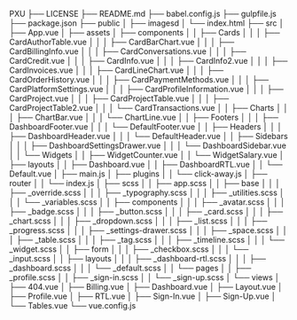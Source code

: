 
PXU
├── LICENSE
├── README.md
├── babel.config.js
├── gulpfile.js
├── package.json
├── public
│   ├── imagesd
│   └── index.html
├── src
│   ├── App.vue
│   ├── assets
│   ├── components
│   │   ├── Cards
│   │   │   ├── CardAuthorTable.vue
│   │   │   ├── CardBarChart.vue
│   │   │   ├── CardBillingInfo.vue
│   │   │   ├── CardConversations.vue
│   │   │   ├── CardCredit.vue
│   │   │   ├── CardInfo.vue
│   │   │   ├── CardInfo2.vue
│   │   │   ├── CardInvoices.vue
│   │   │   ├── CardLineChart.vue
│   │   │   ├── CardOrderHistory.vue
│   │   │   ├── CardPaymentMethods.vue
│   │   │   ├── CardPlatformSettings.vue
│   │   │   ├── CardProfileInformation.vue
│   │   │   ├── CardProject.vue
│   │   │   ├── CardProjectTable.vue
│   │   │   ├── CardProjectTable2.vue
│   │   │   └── CardTransactions.vue
│   │   ├── Charts
│   │   │   ├── ChartBar.vue
│   │   │   └── ChartLine.vue
│   │   ├── Footers
│   │   │   ├── DashboardFooter.vue
│   │   │   └── DefaultFooter.vue
│   │   ├── Headers
│   │   │   ├── DashboardHeader.vue
│   │   │   └── DefaultHeader.vue
│   │   ├── Sidebars
│   │   │   ├── DashboardSettingsDrawer.vue
│   │   │   └── DashboardSidebar.vue
│   │   └── Widgets
│   │       ├── WidgetCounter.vue
│   │       └── WidgetSalary.vue
│   ├── layouts
│   │   ├── Dashboard.vue
│   │   ├── DashboardRTL.vue
│   │   └── Default.vue
│   ├── main.js
│   ├── plugins
│   │   └── click-away.js
│   ├── router
│   │   └── index.js
│   ├── scss
│   │   ├── app.scss
│   │   ├── base
│   │   │   ├── _override.scss
│   │   │   ├── _typography.scss
│   │   │   ├── _utilities.scss
│   │   │   └── _variables.scss
│   │   ├── components
│   │   │   ├── _avatar.scss
│   │   │   ├── _badge.scss
│   │   │   ├── _button.scss
│   │   │   ├── _card.scss
│   │   │   ├── _chart.scss
│   │   │   ├── _dropdown.scss
│   │   │   ├── _list.scss
│   │   │   ├── _progress.scss
│   │   │   ├── _settings-drawer.scss
│   │   │   ├── _space.scss
│   │   │   ├── _table.scss
│   │   │   ├── _tag.scss
│   │   │   ├── _timeline.scss
│   │   │   └── _widget.scss
│   │   ├── form
│   │   │   ├── _checkbox.scss
│   │   │   └── _input.scss
│   │   ├── layouts
│   │   │   ├── _dashboard-rtl.scss
│   │   │   ├── _dashboard.scss
│   │   │   └── _default.scss
│   │   └── pages
│   │       ├── _profile.scss
│   │       ├── _sign-in.scss
│   │       └── _sign-up.scss
│   └── views
│       ├── 404.vue
│       ├── Billing.vue
│       ├── Dashboard.vue
│       ├── Layout.vue
│       ├── Profile.vue
│       ├── RTL.vue
│       ├── Sign-In.vue
│       ├── Sign-Up.vue
│       └── Tables.vue
└── vue.config.js
```
